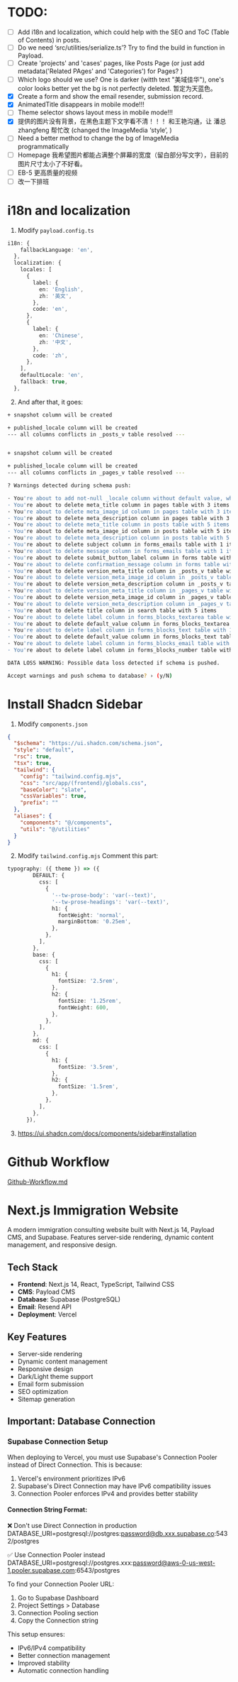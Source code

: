# TODO:

- [ ] Add i18n and localization, which could help with the SEO and ToC (Table of Contents) in posts.
- [ ] Do we need ‘src/utilities/serialize.ts’? Try to find the build in function in Payload.
- [ ] Create 'projects' and 'cases' pages, like Posts Page (or just add metadata('Related PAges' and 'Categories') for Pages? )
- [ ] Which logo should we use? One is darker (witth text "美域佳华"), one's color looks better yet the bg is not perfectly deleted. 暂定为天蓝色。
- [x] Create a form and show the email resender, submission record.
- [x] AnimatedTitle disappears in mobile mode!!!
- [ ] Theme selector shows layout mess in mobile mode!!!
- [x] 提供的图片没有背景，在黑色主题下文字看不清！！！ 和王艳沟通，让 潘总 zhangfeng 帮忙改 (changed the ImageMedia ‘style’, )
- [ ] Need a better method to change the bg of ImageMedia programmatically
- [ ] Homepage 我希望图片都能占满整个屏幕的宽度（留白部分写文字），目前的图片尺寸太小了不好看。
- [ ] EB-5 更高质量的视频
- [ ] 改一下排班

# i18n and localization

1. Modify `payload.config.ts`

```typescript
i18n: {
    fallbackLanguage: 'en',
  },
  localization: {
    locales: [
      {
        label: {
          en: 'English',
          zh: '英文',
        },
        code: 'en',
      },
      {
        label: {
          en: 'Chinese',
          zh: '中文',
        },
        code: 'zh',
      },
    ],
    defaultLocale: 'en',
    fallback: true,
  },
```

2. And after that, it goes:

```bash
+ snapshot column will be created

+ published_locale column will be created
--- all columns conflicts in _posts_v table resolved ---


+ snapshot column will be created

+ published_locale column will be created
--- all columns conflicts in _pages_v table resolved ---

? Warnings detected during schema push:

· You're about to add not-null _locale column without default value, which contains 9 items
· You're about to delete meta_title column in pages table with 3 items
· You're about to delete meta_image_id column in pages table with 3 items
· You're about to delete meta_description column in pages table with 3 items
· You're about to delete meta_title column in posts table with 5 items
· You're about to delete meta_image_id column in posts table with 5 items
· You're about to delete meta_description column in posts table with 5 items
· You're about to delete subject column in forms_emails table with 1 items
· You're about to delete message column in forms_emails table with 1 items
· You're about to delete submit_button_label column in forms table with 1 items
· You're about to delete confirmation_message column in forms table with 1 items
· You're about to delete version_meta_title column in _posts_v table with 69 items
· You're about to delete version_meta_image_id column in _posts_v table with 69 items
· You're about to delete version_meta_description column in _posts_v table with 69 items
· You're about to delete version_meta_title column in _pages_v table with 43 items
· You're about to delete version_meta_image_id column in _pages_v table with 43 items
· You're about to delete version_meta_description column in _pages_v table with 43 items
· You're about to delete title column in search table with 5 items
· You're about to delete label column in forms_blocks_textarea table with 1 items
· You're about to delete default_value column in forms_blocks_textarea table with 1 items
· You're about to delete label column in forms_blocks_text table with 1 items
· You're about to delete default_value column in forms_blocks_text table with 1 items
· You're about to delete label column in forms_blocks_email table with 1 items
· You're about to delete label column in forms_blocks_number table with 1 items

DATA LOSS WARNING: Possible data loss detected if schema is pushed.

Accept warnings and push schema to database? › (y/N)
```

# Install Shadcn Sidebar

1. Modify `components.json`

```json
{
  "$schema": "https://ui.shadcn.com/schema.json",
  "style": "default",
  "rsc": true,
  "tsx": true,
  "tailwind": {
    "config": "tailwind.config.mjs",
    "css": "src/app/(frontend)/globals.css",
    "baseColor": "slate",
    "cssVariables": true,
    "prefix": ""
  },
  "aliases": {
    "components": "@/components",
    "utils": "@/utilities"
  }
}
```

2. Modify `tailwind.config.mjs`
   Comment this part:

```typescript
typography: ({ theme }) => ({
        DEFAULT: {
          css: [
            {
              '--tw-prose-body': 'var(--text)',
              '--tw-prose-headings': 'var(--text)',
              h1: {
                fontWeight: 'normal',
                marginBottom: '0.25em',
              },
            },
          ],
        },
        base: {
          css: [
            {
              h1: {
                fontSize: '2.5rem',
              },
              h2: {
                fontSize: '1.25rem',
                fontWeight: 600,
              },
            },
          ],
        },
        md: {
          css: [
            {
              h1: {
                fontSize: '3.5rem',
              },
              h2: {
                fontSize: '1.5rem',
              },
            },
          ],
        },
      }),
```

3. https://ui.shadcn.com/docs/components/sidebar#installation

# Github Workflow

[Github-Workflow.md](./Github-Workflow.md)

# Next.js Immigration Website

A modern immigration consulting website built with Next.js 14, Payload CMS, and Supabase. Features server-side rendering, dynamic content management, and responsive design.

## Tech Stack

- **Frontend**: Next.js 14, React, TypeScript, Tailwind CSS
- **CMS**: Payload CMS
- **Database**: Supabase (PostgreSQL)
- **Email**: Resend API
- **Deployment**: Vercel

## Key Features

- Server-side rendering
- Dynamic content management
- Responsive design
- Dark/Light theme support
- Email form submission
- SEO optimization
- Sitemap generation

## Important: Database Connection

### Supabase Connection Setup

When deploying to Vercel, you must use Supabase's Connection Pooler instead of Direct Connection. This is because:

1. Vercel's environment prioritizes IPv6
2. Supabase's Direct Connection may have IPv6 compatibility issues
3. Connection Pooler enforces IPv4 and provides better stability

#### Connection String Format:

❌ Don't use Direct Connection in production
DATABASE_URI=postgresql://postgres:password@db.xxx.supabase.co:5432/postgres

✅ Use Connection Pooler instead
DATABASE_URI=postgresql://postgres.xxx:password@aws-0-us-west-1.pooler.supabase.com:6543/postgres

To find your Connection Pooler URL:

1. Go to Supabase Dashboard
2. Project Settings > Database
3. Connection Pooling section
4. Copy the Connection string

This setup ensures:

- IPv6/IPv4 compatibility
- Better connection management
- Improved stability
- Automatic connection handling
